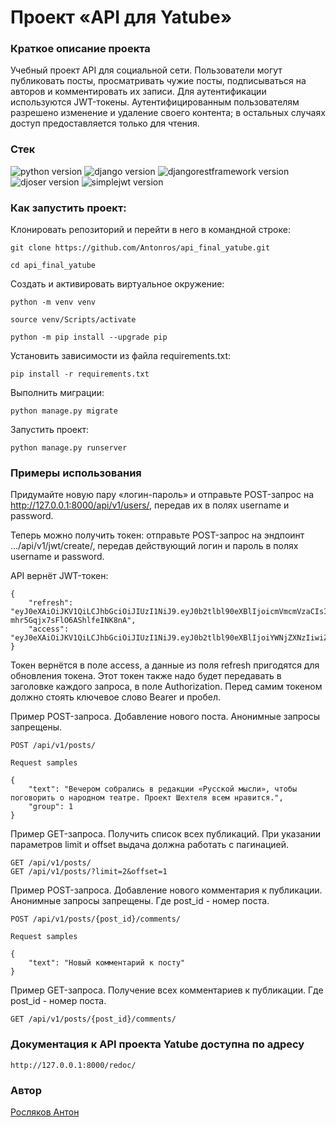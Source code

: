 # Проект «API для Yatube»

### Краткое описание проекта
Учебный проект API для социальной сети. Пользователи могут публиковать посты, просматривать чужие посты, подписываться на авторов и комментировать их записи. 
Для аутентификации используются JWT-токены. Аутентифицированным пользователям разрешено изменение и удаление своего контента; в остальных случаях доступ предоставляется только для чтения.


### **Стек**
![python version](https://img.shields.io/badge/Python-3.7-green)
![django version](https://img.shields.io/badge/Django-2.2-green)
![djangorestframework version](https://img.shields.io/badge/DRF-3.12-green)
![djoser version](https://img.shields.io/badge/djoser-2.1-green)
![simplejwt version](https://img.shields.io/badge/DRFsimplejwt-4.7-green)

### Как запустить проект:

Клонировать репозиторий и перейти в него в командной строке:

```
git clone https://github.com/Antonros/api_final_yatube.git
```
```
cd api_final_yatube
```
Cоздать и активировать виртуальное окружение:
```
python -m venv venv
```
```
source venv/Scripts/activate
```
```
python -m pip install --upgrade pip
```    

Установить зависимости из файла requirements.txt:
``` 
pip install -r requirements.txt
```   

Выполнить миграции:
```
python manage.py migrate
```       
    
Запустить проект:
```
python manage.py runserver
```

### Примеры использования

Придумайте новую пару «логин-пароль» и отправьте POST-запрос на http://127.0.0.1:8000/api/v1/users/, передав их в полях username и password.

Теперь можно получить токен: отправьте POST-запрос на эндпоинт .../api/v1/jwt/create/, передав действующий логин и пароль в полях username и password. 

API вернёт JWT-токен:

```
{
    "refresh": "eyJ0eXAiOiJKV1QiLCJhbGciOiJIUzI1NiJ9.eyJ0b2tlbl90eXBlIjoicmVmcmVzaCIsImV4cCI6MTYyMDk0MTQ3NywianRpIjoiODUzYzE5MTg5NzMwNDQwNTk1ZjI3ZTBmOTAzZDcxZDEiLCJ1c2VyX2lkIjoxfQ.0vJBPIUZG4MjeU_Q-mhr5Gqjx7sFlO6AShlfeINK8nA",
    "access": "eyJ0eXAiOiJKV1QiLCJhbGciOiJIUzI1NiJ9.eyJ0b2tlbl90eXBlIjoiYWNjZXNzIiwiZXhwIjoxNjIwODU1Mzc3LCJqdGkiOiJkY2EwNmRiYTEzNWQ0ZjNiODdiZmQ3YzU2Y2ZjNGE0YiIsInVzZXJfaWQiOjF9.eZfkpeNVfKLzBY7U0h5gMdTwUnGP3LjRn5g8EIvWlVg"
} 
```
Токен вернётся в поле access, а данные из поля refresh пригодятся для обновления токена. Этот токен также надо будет передавать в заголовке каждого запроса, в поле Authorization. Перед самим токеном должно стоять ключевое слово Bearer и пробел.

Пример POST-запроса. Добавление нового поста. Анонимные запросы запрещены.

```
POST /api/v1/posts/

Request samples

{
    "text": "Вечером собрались в редакции «Русской мысли», чтобы поговорить о народном театре. Проект Шехтеля всем нравится.",
    "group": 1
} 
```

Пример GET-запроса. Получить список всех публикаций. При указании параметров limit и offset выдача должна работать с пагинацией.
```
GET /api/v1/posts/
GET /api/v1/posts/?limit=2&offset=1
```

Пример POST-запроса. Добавление нового комментария к публикации. Анонимные запросы запрещены. Где post_id - номер поста.

```
POST /api/v1/posts/{post_id}/comments/

Request samples

{
    "text": "Новый комментарий к посту"
} 
```

Пример GET-запроса. Получение всех комментариев к публикации. Где post_id - номер поста.
```
GET /api/v1/posts/{post_id}/comments/
```




### Документация к API проекта Yatube доступна по адресу
```
http://127.0.0.1:8000/redoc/
```

### **Автор**
[Росляков Антон](https://github.com/Antonros/)
